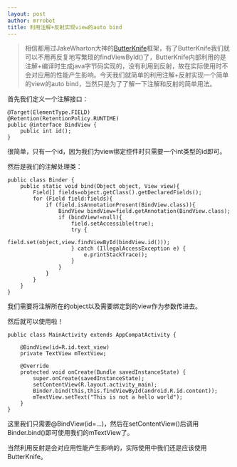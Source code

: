 ```yaml
---
layout: post
author: mrrobot
title: 利用注解+反射实现view的auto bind
---
```

>相信都用过JakeWharton大神的[ButterKnife](https://github.com/JakeWharton/butterknife)框架，有了ButterKnife我们就可以不用再反复地写繁琐的findViewById()了，ButterKnife内部利用的是注解+编译时生成java字节码实现的，没有利用到反射，故在实际使用时不会对应用的性能产生影响。今天我们就简单的利用注解+反射实现一个简单的view的auto bind，当然只是为了了解一下注解和反射的简单用法。

首先我们定义一个注解接口：

```
@Target(ElementType.FIELD)
@Retention(RetentionPolicy.RUNTIME)
public @interface BindView {
    public int id();
}

```

很简单，只有一个id，因为我们为view绑定控件时只需要一个int类型的id即可。

然后是我们的注解处理类：

```
public class Binder {
    public static void bind(Object object, View view){
        Field[] fields=object.getClass().getDeclaredFields();
        for (Field field:fields){
            if (field.isAnnotationPresent(BindView.class)){
                BindView bindView=field.getAnnotation(BindView.class);
                if (bindView!=null){
                    field.setAccessible(true);
                    try {
                        field.set(object,view.findViewById(bindView.id()));
                    } catch (IllegalAccessException e) {
                        e.printStackTrace();
                    }
                }
            }
        }
    }
}
```

我们需要将注解所在的object以及需要绑定到的view作为参数传进去。

然后就可以使用啦！

```
public class MainActivity extends AppCompatActivity {

    @BindView(id=R.id.text_view)
    private TextView mTextView;

    @Override
    protected void onCreate(Bundle savedInstanceState) {
        super.onCreate(savedInstanceState);
        setContentView(R.layout.activity_main);
        Binder.bind(this,this.findViewById(android.R.id.content));
        mTextView.setText("This is not a hello world");
    }
}
```

这里我们只需要@BindView(id=...)，然后在setContentView()后调用Binder.bind()即可使用我们的mTextView了。

当然利用反射是会对应用性能产生影响的，实际使用中我们还是应该使用ButterKnife。
